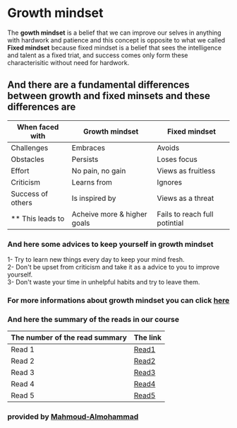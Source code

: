 # Growth mindset

The **gowth mindset** is a belief that we can improve our selves in anything with hardwork and patience
and this concept is opposite to what we called **Fixed mindset** because fixed mindset is a belief that sees the intelligence and talent as a fixed triat, and success comes only form these characterisitic without need for hardwork.

## And there are a fundamental differences between growth and fixed minsets and these differences are

| When faced with    | Growth mindset                     | Fixed mindset                                        |
|--------------------|------------------------------------|------------------------------------------------------|
| Challenges         | Embraces                           | Avoids                                               |
| Obstacles          | Persists                           | Loses focus                                          |
| Effort             | No pain, no gain                   | Views as fruitless                                   |
| Criticism          | Learns from                        | Ignores                                              |
| Success of others  | Is inspired by                     | Views as a threat                                    |
| ** This leads to   | Acheive more & higher goals        | Fails to reach full potintial                        |

### And here some advices to keep yourself in growth mindset

1- Try to learn new things every day to keep your mind fresh. <br>
2- Don't be upset from criticism and take it as a advice to you to improve yourself. <br>
3- Don't waste your time in unhelpful habits and try to leave them.

### For more informations about growth mindset you can click [here][1]

[1]: <https://www.atlassian.com/blog/inside-atlassian/growth-mindset>

### And here the summary of the reads in our course

| The number of the read summary    |                       The link                       |
|-----------------------------------|------------------------------------------------------|
| Read 1                            | [Read1](./example/Basic-markdown-syntax-(read1).md)  |
| Read 2                            | [Read2](./Text-editor-(read2).md)                    |
| Read 3                            | [Read3](./Git-intro-(read3).md)                      |
| Read 4                            | [Read4](./Wireframe%2BHTML-(read4).md)               |
| Read 5                            | [Read5](./CSS-(read5).md)                            |


### provided by [Mahmoud-Almohammad][2]

[2]: <https://github.com/Mahmoud-Almohammad>
